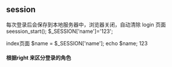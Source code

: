 ## session 
每次登录后会保存到本地服务器中，浏览器关闭，自动清除
login 页面
seession_start();
$_SESSION['name']='123';


index页面
$name = $_SESSION['name'];
echo $name;
123

 #### 根据right 来区分登录的角色
 
